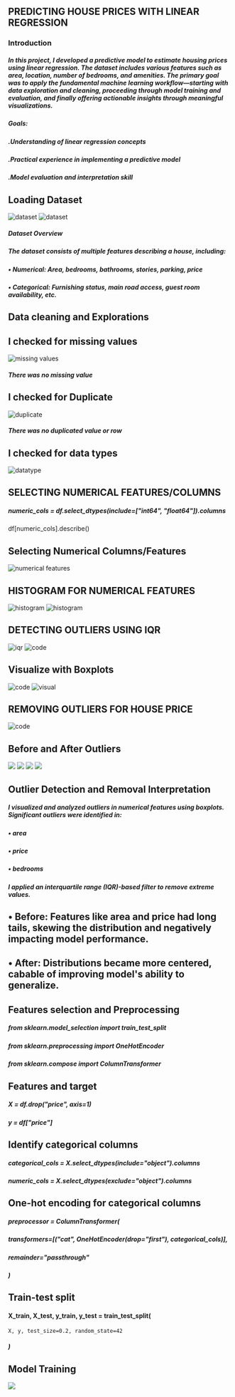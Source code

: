 ## PREDICTING HOUSE PRICES WITH LINEAR REGRESSION
### Introduction
##### In this project, I developed a predictive model to estimate housing prices using linear regression. The dataset includes various features such as area, location, number of bedrooms, and amenities. The primary goal was to apply the fundamental machine learning workflow—starting with data exploration and cleaning, proceeding through model training and evaluation, and finally offering actionable insights through meaningful visualizations.
##### Goals:
##### .Understanding of linear regression concepts
##### .Practical experience in implementing a predictive model
##### .Model evaluation and interpretation skill
## Loading Dataset
![dataset](https://github.com/omodara12/Oibsip_Task-4/blob/main/Task%204_1.png)
![dataset](https://github.com/omodara12/Oibsip_Task-4/blob/main/task4-2.png)
##### Dataset Overview
##### The dataset consists of multiple features describing a house, including:
##### •	Numerical: Area, bedrooms, bathrooms, stories, parking, price
##### •	Categorical: Furnishing status, main road access, guest room availability, etc.
## Data cleaning and Explorations
## I checked for missing values
![missing values](https://github.com/omodara12/Oibsip_Task-4/blob/main/task4-3.png)
##### There was no missing value
## I checked for Duplicate
![duplicate](https://github.com/omodara12/Oibsip_Task-4/blob/main/task4-4.png)
##### There was no duplicated value or row
## I checked for data types
![datatype](https://github.com/omodara12/Oibsip_Task-4/blob/main/task4-5.png)
## SELECTING NUMERICAL FEATURES/COLUMNS
##### numeric_cols = df.select_dtypes(include=["int64", "float64"]).columns
df[numeric_cols].describe()
## Selecting Numerical Columns/Features
![numerical features](https://github.com/omodara12/Oibsip_Task-4/blob/main/task4-6.png)
## HISTOGRAM FOR NUMERICAL FEATURES
![histogram](https://github.com/omodara12/Oibsip_Task-4/blob/main/histo.png)
![histogram](https://github.com/omodara12/Oibsip_Task-4/blob/main/task4-9.png)
## DETECTING OUTLIERS USING IQR
![iqr](https://github.com/omodara12/Oibsip_Task-4/blob/main/task4-10.png)
![code](https://github.com/omodara12/Oibsip_Task-4/blob/main/task4-11.png)
## Visualize with Boxplots
![code](https://github.com/omodara12/Oibsip_Task-4/blob/main/boxplot(v).png)
![visual](https://github.com/omodara12/Oibsip_Task-4/blob/main/boxplot%20visualpng.png)
## REMOVING OUTLIERS FOR HOUSE PRICE
![code](https://github.com/omodara12/Oibsip_Task-4/blob/main/price(out).png)
## Before and After Outliers
![](https://github.com/omodara12/Oibsip_Task-4/blob/main/Before%26After(C).png)
![](https://github.com/omodara12/Oibsip_Task-4/blob/main/visual.png)
![](https://github.com/omodara12/Oibsip_Task-4/blob/main/visual2.png)
![](https://github.com/omodara12/Oibsip_Task-4/blob/main/visual3.png)
## Outlier Detection and Removal Interpretation
##### I visualized and analyzed outliers in numerical features using boxplots. Significant outliers were identified in:
##### •	area
##### •	price
##### •	bedrooms
##### I applied an interquartile range (IQR)-based filter to remove extreme values.
## •	Before: Features like area and price had long tails, skewing the distribution and negatively impacting model performance.
## •	After: Distributions became more centered, cabable of improving model's ability to generalize.
## Features selection and Preprocessing
##### from sklearn.model_selection import train_test_split
##### from sklearn.preprocessing import OneHotEncoder
##### from sklearn.compose import ColumnTransformer

## Features and target
##### X = df.drop("price", axis=1)
##### y = df["price"]

## Identify categorical columns
##### categorical_cols = X.select_dtypes(include="object").columns
##### numeric_cols = X.select_dtypes(exclude="object").columns

## One-hot encoding for categorical columns
##### preprocessor = ColumnTransformer(
##### transformers=[("cat", OneHotEncoder(drop="first"), categorical_cols)],
    
##### remainder="passthrough"
##### )

## Train-test split
#### X_train, X_test, y_train, y_test = train_test_split(
    X, y, test_size=0.2, random_state=42
##### )
## Model Training
![](https://github.com/omodara12/Oibsip_Task-4/blob/main/model%20t.png)







